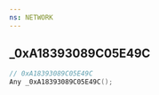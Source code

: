 ```yaml
---
ns: NETWORK
---
```

## _0xA18393089C05E49C

```c
// 0xA18393089C05E49C
Any _0xA18393089C05E49C();
```

